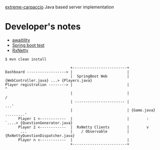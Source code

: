 [extreme-carpaccio](https://github.com/dlresende/extreme-carpaccio) Java based server implementation


# Developer's notes

* [awaitility](https://github.com/awaitility/awaitility/wiki/Usage)
* [Spring boot test](http://docs.spring.io/spring-boot/docs/current/reference/html/boot-features-testing.html)
* [RxNetty](https://github.com/ReactiveX/RxNetty)

```
$ mvn clean install
```

```
                              +-------------------------+
Dashboard ------------------> |                         |
                              |  SpringBoot Web         | {WebController.java} ...> {Players.java}
Player registration --------> |                         |                            ^
                              |                         |                           /
                              | ----------------------- |                       ...' 
                              |                         | {Game.java} .........'
      Player 1 <------------  |                         |        :             `....> {QuestionGenerator.java}
      Player 2 <------------  |  RxNetty Clients        |        v
       ...                    |    / Observable         | {RxNettyQuestionDispatcher.java}
      Player n <------------  |                         |
                              +-------------------------+

```
